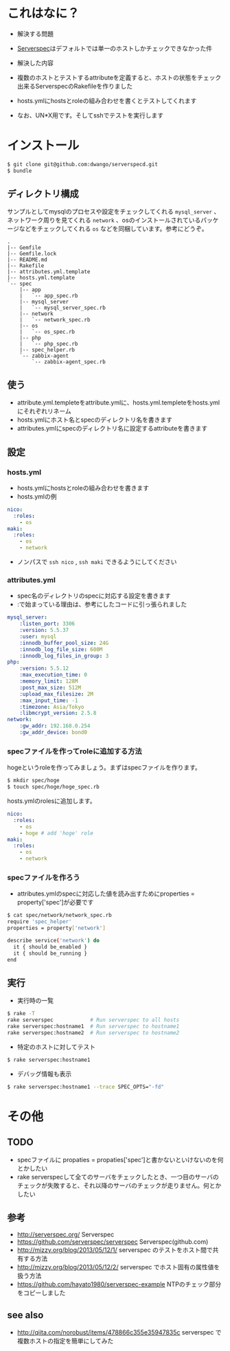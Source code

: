 # これはなに？

* 解決する問題
 * [Serverspec](http://http://serverspec.org/)はデフォルトでは単一のホストしかチェックできなかった件

* 解決した内容
 * 複数のホストとテストするattributeを定義すると、ホストの状態をチェック出来るServerspecのRakefileを作りました
 * hosts.ymlにhostsとroleの組み合わせを書くとテストしてくれます

* なお、UN*X用です。そしてsshでテストを実行します


# インストール

```sh
$ git clone git@github.com:dwango/serverspecd.git
$ bundle
```

## ディレクトリ構成

サンプルとしてmysqlのプロセスや設定をチェックしてくれる ``mysql_server`` 、ネットワーク周りを見てくれる ``network`` 、osのインストールされているパッケージなどをチェックしてくれる ``os`` などを同梱しています。参考にどうぞ。

```
.
|-- Gemfile
|-- Gemfile.lock
|-- README.md
|-- Rakefile
|-- attributes.yml.template
|-- hosts.yml.template
`-- spec
    |-- app
    |   `-- app_spec.rb
    |-- mysql_server
    |   `-- mysql_server_spec.rb
    |-- network
    |   `-- network_spec.rb
    |-- os
    |   `-- os_spec.rb
    |-- php
    |   `-- php_spec.rb
    |-- spec_helper.rb
    `-- zabbix-agent
        `-- zabbix-agent_spec.rb
```

## 使う

* attribute.yml.templeteをattribute.ymlに、hosts.yml.templeteをhosts.ymlにそれぞれリネーム
* hosts.ymlにホスト名とspecのディレクトリ名を書きます
* attributes.ymlにspecのディレクトリ名に設定するattributeを書きます


## 設定

### hosts.yml

* hosts.ymlにhostsとroleの組み合わせを書きます
* hosts.ymlの例

```yaml
nico:
  :roles:
    - os
maki:
  :roles:
    - os
    - network
```

* ノンパスで ``ssh nico`` , ``ssh maki`` できるようにしてください

### attributes.yml

* spec名のディレクトリのspecに対応する設定を書きます
* :で始まっている理由は、参考にしたコードに引っ張られました

```yaml
mysql_server:
    :listen_port: 3306
    :version: 5.5.37
    :user: mysql
    :innodb_buffer_pool_size: 24G
    :innodb_log_file_size: 600M
    :innodb_log_files_in_group: 3
php:
    :version: 5.5.12
    :max_execution_time: 0
    :memory_limit: 128M
    :post_max_size: 512M
    :upload_max_filesize: 2M
    :max_input_time: -1
    :timezone: Asia/Tokyo
    :libmcrypt_version: 2.5.8
network:
    :gw_addr: 192.168.0.254
    :gw_addr_device: bond0
```

### specファイルを作ってroleに追加する方法

hogeというroleを作ってみましょう。まずはspecファイルを作ります。

```sh
$ mkdir spec/hoge
$ touch spec/hoge/hoge_spec.rb
```

hosts.ymlのrolesに追加します。

```yaml
nico:
  :roles:
    - os
    - hoge # add 'hoge' role
maki:
  :roles:
    - os
    - network
```

### specファイルを作ろう

* attributes.ymlのspecに対応した値を読み出すためにproperties = property['spec']が必要です

```sh
$ cat spec/network/network_spec.rb
require 'spec_helper'
properties = property['network']

describe service('network') do
  it { should be_enabled }
  it { should be_running }
end
```


## 実行

* 実行時の一覧

```sh
$ rake -T
rake serverspec            # Run serverspec to all hosts
rake serverspec:hostname1  # Run serverspec to hostname1
rake serverspec:hostname2  # Run serverspec to hostname2
```

* 特定のホストに対してテスト

```sh
$ rake serverspec:hostname1
```

* デバッグ情報も表示

```sh
$ rake serverspec:hostname1 --trace SPEC_OPTS="-fd"
```


# その他

## TODO

* specファイルに propaties = propaties['spec']と書かないといけないのを何とかしたい
* rake serverspecして全てのサーバをチェックしたとき、一つ目のサーバのチェックが失敗すると、それ以降のサーバのチェックが走りません。何とかしたい

## 参考

* http://serverspec.org/ Serverspec
* https://github.com/serverspec/serverspec Serverspec(github.com)
* http://mizzy.org/blog/2013/05/12/1/ serverspec のテストをホスト間で共有する方法
* http://mizzy.org/blog/2013/05/12/2/ serverspec でホスト固有の属性値を扱う方法
* https://github.com/hayato1980/serverspec-example NTPのチェック部分をコピーしました

## see also

* http://qiita.com/norobust/items/478866c355e35947835c serverspec で複数ホストの指定を簡単にしてみた
